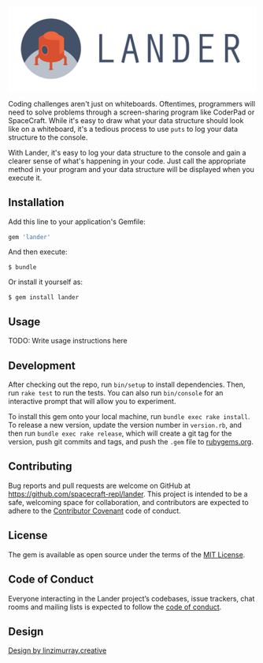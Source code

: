 ![Lander](lander_logo_type.png)

Coding challenges aren't just on whiteboards. Oftentimes, programmers will need to solve problems through a screen-sharing program like CoderPad or SpaceCraft. While it's easy to draw what your data structure should look like on a whiteboard, it's a tedious process to use `puts` to log your data structure to the console.

With Lander, it's easy to log your data structure to the console and gain a clearer sense of what's happening in your code. Just call the appropriate method in your program and your data structure will be displayed when you execute it.

## Installation

Add this line to your application's Gemfile:

```ruby
gem 'lander'
```

And then execute:

    $ bundle

Or install it yourself as:

    $ gem install lander

## Usage

TODO: Write usage instructions here

## Development

After checking out the repo, run `bin/setup` to install dependencies. Then, run `rake test` to run the tests. You can also run `bin/console` for an interactive prompt that will allow you to experiment.

To install this gem onto your local machine, run `bundle exec rake install`. To release a new version, update the version number in `version.rb`, and then run `bundle exec rake release`, which will create a git tag for the version, push git commits and tags, and push the `.gem` file to [rubygems.org](https://rubygems.org).

## Contributing

Bug reports and pull requests are welcome on GitHub at https://github.com/spacecraft-repl/lander. This project is intended to be a safe, welcoming space for collaboration, and contributors are expected to adhere to the [Contributor Covenant](http://contributor-covenant.org) code of conduct.

## License

The gem is available as open source under the terms of the [MIT License](https://opensource.org/licenses/MIT).

## Code of Conduct

Everyone interacting in the Lander project’s codebases, issue trackers, chat rooms and mailing lists is expected to follow the [code of conduct](https://github.com/spacecraft-repl/lander/blob/master/CODE_OF_CONDUCT.md).

## Design
[Design by linzimurray.creative](https://www.instagram.com/linzimurray.creative/)
